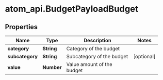 # atom_api.BudgetPayloadBudget

## Properties
Name | Type | Description | Notes
------------ | ------------- | ------------- | -------------
**category** | **String** | Category of the budget | 
**subcategory** | **String** | Subcategory of the budget | [optional] 
**value** | **Number** | Value amount of the budget | 


